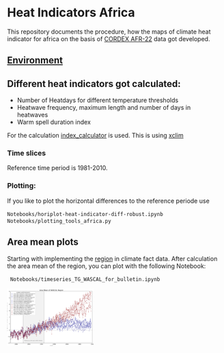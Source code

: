 # Heat Indicators Africa

This repository documents the procedure, how the maps of climate heat indicator for africa on the basis of [CORDEX AFR-22](https://cordex.org/experiment-guidelines/cordex-cmip5/cordex-core/cordex-core-simulations/) data got developed.

## [Environment](ENVIRONMENT.md)


## Different heat indicators got calculated:

* Number of Heatdays for different temperature thresholds
* Heatwave frequency, maximum length and number of days in heatwaves
* Warm spell duration index

For the calculation [index_calculator](https://github.com/climate-service-center/index_calculator) is used. This is using [xclim](https://github.com/Ouranosinc/xclim)

### Time slices

Reference time period is 1981-2010.
	 

### Plotting:

If you like to plot the horizontal differences to the reference periode use

    Notebooks/horiplot-heat-indicator-diff-robust.ipynb
    Notebooks/plotting_tools_africa.py



## Area mean plots

Starting with implementing the [region](REGION.md) in climate fact data.
After calculation the area mean of the region,
you can plot with the following Notebook:

     Notebooks/timeseries_TG_WASCAL_for_bulletin.ipynb


<img src="plots/line_plot_year_T_anomaly.png" alt="TS" width="40%" />





